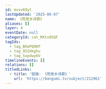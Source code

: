 ```yaml
---
id: mvxv69yt
lastUpdated: '2025-06-07'
name: 《死绝乡诗歌》
aliases: []
layer: 4
eventDate: null
categoryId: cat_MXtv05QF
tagIds:
  - tag_BHaPQ9KP
  - tag_95IHkghu
  - tag_Sxpdwy6V
timelineEvents: []
relations: []
titledLinks:
  - title: '链接: 《死绝乡诗歌》'
    url: 'https://bangumi.tv/subject/212961'
---
```


